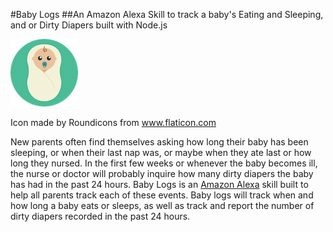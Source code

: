 #Baby Logs
##An Amazon Alexa Skill to track a baby's Eating and Sleeping, and or Dirty Diapers built with Node.js

![Baby Logs](src/BabyLogsSm.png)

Icon made by Roundicons from www.flaticon.com

New parents often find themselves asking how long their baby has been sleeping, or when their last nap was, or maybe when they ate last or how long they nursed. In the first few weeks or whenever the baby becomes ill, the nurse or doctor will probably inquire how many dirty diapers the baby has had in the past 24 hours. Baby Logs is an [Amazon Alexa](https://www.amazon.com/Amazon-Echo-Bluetooth-Speaker-with-WiFi-Alexa/dp/B00X4WHP5E) skill built to help all parents track each of these events. Baby logs will track when and how long a baby eats or sleeps, as well as track and report the number of dirty diapers recorded in the past 24 hours.  

